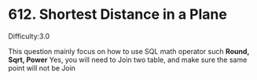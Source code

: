 # 612. Shortest Distance in a Plane

Difficulty:3.0

This question mainly focus on how to use SQL math operator such **Round, Sqrt, Power**
Yes, you will need to Join two table, and make sure the same point will not be Join
